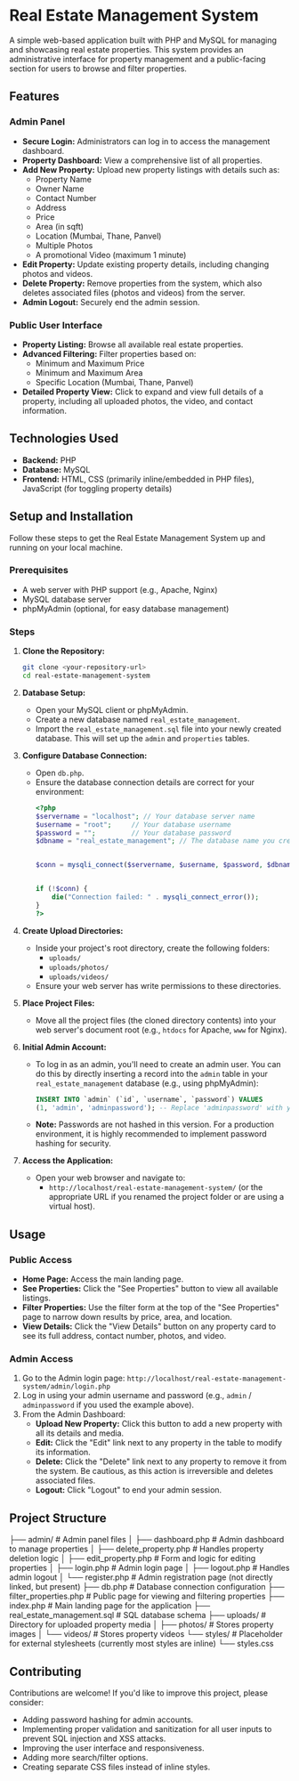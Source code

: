 # Real Estate Management System

A simple web-based application built with PHP and MySQL for managing and showcasing real estate properties. This system provides an administrative interface for property management and a public-facing section for users to browse and filter properties.

## Features

### Admin Panel
* **Secure Login:** Administrators can log in to access the management dashboard.
* **Property Dashboard:** View a comprehensive list of all properties.
* **Add New Property:** Upload new property listings with details such as:
    * Property Name
    * Owner Name
    * Contact Number
    * Address
    * Price
    * Area (in sqft)
    * Location (Mumbai, Thane, Panvel)
    * Multiple Photos
    * A promotional Video (maximum 1 minute)
* **Edit Property:** Update existing property details, including changing photos and videos.
* **Delete Property:** Remove properties from the system, which also deletes associated files (photos and videos) from the server.
* **Admin Logout:** Securely end the admin session.

### Public User Interface
* **Property Listing:** Browse all available real estate properties.
* **Advanced Filtering:** Filter properties based on:
    * Minimum and Maximum Price
    * Minimum and Maximum Area
    * Specific Location (Mumbai, Thane, Panvel)
* **Detailed Property View:** Click to expand and view full details of a property, including all uploaded photos, the video, and contact information.

## Technologies Used

* **Backend:** PHP
* **Database:** MySQL
* **Frontend:** HTML, CSS (primarily inline/embedded in PHP files), JavaScript (for toggling property details)

## Setup and Installation

Follow these steps to get the Real Estate Management System up and running on your local machine.

### Prerequisites

* A web server with PHP support (e.g., Apache, Nginx)
* MySQL database server
* phpMyAdmin (optional, for easy database management)

### Steps

1.  **Clone the Repository:**
    ```bash
    git clone <your-repository-url>
    cd real-estate-management-system
    ```

2.  **Database Setup:**
    * Open your MySQL client or phpMyAdmin.
    * Create a new database named `real_estate_management`.
    * Import the `real_estate_management.sql` file into your newly created database. This will set up the `admin` and `properties` tables.

3.  **Configure Database Connection:**
    * Open `db.php`.
    * Ensure the database connection details are correct for your environment:
        ```php
        <?php
        $servername = "localhost"; // Your database server name
        $username = "root";     // Your database username
        $password = "";         // Your database password
        $dbname = "real_estate_management"; // The database name you created


        $conn = mysqli_connect($servername, $username, $password, $dbname);


        if (!$conn) {
            die("Connection failed: " . mysqli_connect_error());
        }
        ?>
        ```

4.  **Create Upload Directories:**
    * Inside your project's root directory, create the following folders:
        * `uploads/`
        * `uploads/photos/`
        * `uploads/videos/`
    * Ensure your web server has write permissions to these directories.

5.  **Place Project Files:**
    * Move all the project files (the cloned directory contents) into your web server's document root (e.g., `htdocs` for Apache, `www` for Nginx).

6.  **Initial Admin Account:**
    * To log in as an admin, you'll need to create an admin user. You can do this by directly inserting a record into the `admin` table in your `real_estate_management` database (e.g., using phpMyAdmin):
        ```sql
        INSERT INTO `admin` (`id`, `username`, `password`) VALUES
        (1, 'admin', 'adminpassword'); -- Replace 'adminpassword' with your desired password
        ```
    * **Note:** Passwords are not hashed in this version. For a production environment, it is highly recommended to implement password hashing for security.

7.  **Access the Application:**
    * Open your web browser and navigate to:
        * `http://localhost/real-estate-management-system/` (or the appropriate URL if you renamed the project folder or are using a virtual host).

## Usage

### Public Access
* **Home Page:** Access the main landing page.
* **See Properties:** Click the "See Properties" button to view all available listings.
* **Filter Properties:** Use the filter form at the top of the "See Properties" page to narrow down results by price, area, and location.
* **View Details:** Click the "View Details" button on any property card to see its full address, contact number, photos, and video.

### Admin Access
1.  Go to the Admin login page: `http://localhost/real-estate-management-system/admin/login.php`
2.  Log in using your admin username and password (e.g., `admin` / `adminpassword` if you used the example above).
3.  From the Admin Dashboard:
    * **Upload New Property:** Click this button to add a new property with all its details and media.
    * **Edit:** Click the "Edit" link next to any property in the table to modify its information.
    * **Delete:** Click the "Delete" link next to any property to remove it from the system. Be cautious, as this action is irreversible and deletes associated files.
    * **Logout:** Click "Logout" to end your admin session.

## Project Structure
├── admin/                     # Admin panel files
│   ├── dashboard.php          # Admin dashboard to manage properties
│   ├── delete_property.php    # Handles property deletion logic
│   ├── edit_property.php      # Form and logic for editing properties
│   ├── login.php              # Admin login page
│   ├── logout.php             # Handles admin logout
│   └── register.php           # Admin registration page (not directly linked, but present)
├── db.php                     # Database connection configuration
├── filter_properties.php      # Public page for viewing and filtering properties
├── index.php                  # Main landing page for the application
├── real_estate_management.sql # SQL database schema
├── uploads/                   # Directory for uploaded property media
│   ├── photos/                # Stores property images
│   └── videos/                # Stores property videos
└── styles/                    # Placeholder for external stylesheets (currently most styles are inline)
└── styles.css

## Contributing
Contributions are welcome! If you'd like to improve this project, please consider:
* Adding password hashing for admin accounts.
* Implementing proper validation and sanitization for all user inputs to prevent SQL injection and XSS attacks.
* Improving the user interface and responsiveness.
* Adding more search/filter options.
* Creating separate CSS files instead of inline styles.

